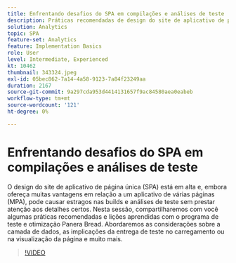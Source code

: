 ```yaml
---
title: Enfrentando desafios do SPA em compilações e análises de teste
description: Práticas recomendadas de design do site de aplicativo de página única (SPA) e lições aprendidas com o programa de teste e otimização Panera Bread. Abordaremos as considerações sobre a camada de dados e as implicações da entrega de teste no carregamento de página ou na visualização
solution: Analytics
topic: SPA
feature-set: Analytics
feature: Implementation Basics
role: User
level: Intermediate, Experienced
kt: 10462
thumbnail: 343324.jpeg
exl-id: 05bec862-7a14-4a58-9123-7a84f23249aa
duration: 2167
source-git-commit: 9a297cda953d4414131657f9ac84580aea0eabeb
workflow-type: tm+mt
source-wordcount: '121'
ht-degree: 0%

---
```


# Enfrentando desafios do SPA em compilações e análises de teste

O design do site de aplicativo de página única (SPA) está em alta e, embora ofereça muitas vantagens em relação a um aplicativo de várias páginas (MPA), pode causar estragos nas builds e análises de teste sem prestar atenção aos detalhes certos. Nesta sessão, compartilharemos com você algumas práticas recomendadas e lições aprendidas com o programa de teste e otimização Panera Bread. Abordaremos as considerações sobre a camada de dados, as implicações da entrega de teste no carregamento ou na visualização da página e muito mais.

>[!VIDEO](https://video.tv.adobe.com/v/343324/?quality=12&learn=on)
